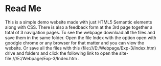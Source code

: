 # Read Me
This is a simple demo website made with just HTML5 Semantic elements along with CSS. There is also a feedback form at the 3rd page together a total of 3 navigation pages. To see the webpage download all the files and save them in the same folder. Open the file Index with the option open with goodgle chrome or any browser for that matter and you can view the website. Or save all the files with this (file:///E:/Webpage/Exp-3/Index.htm) drive and folders and click the following link to open the site-file:///E:/Webpage/Exp-3/Index.htm .
